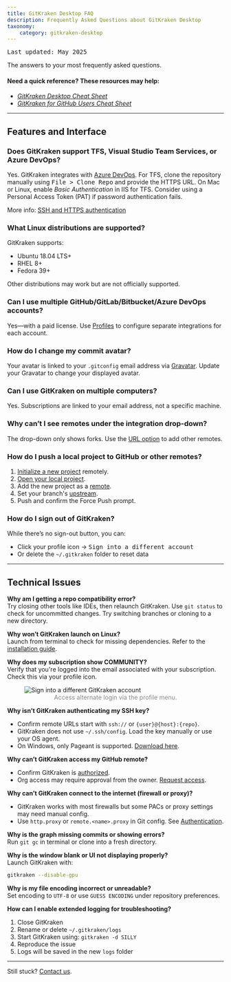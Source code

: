 ```yaml
---
title: GitKraken Desktop FAQ
description: Frequently Asked Questions about GitKraken Desktop
taxonomy:
    category: gitkraken-desktop
---
```

<kbd>Last updated: May 2025</kbd>

The answers to your most frequently asked questions.

<div class='faq container'>
  <section class='pts pbm'>
    <div class='callout'>
      <h4>Need a quick reference? These resources may help:</h4>
      <ul class='dl-list plm prm'>
        <li><a href='https://www.gitkraken.com/resources/gitkraken-cheat-sheet?product=gitkraken&source=help_center' target='_blank'><em>GitKraken Desktop Cheat Sheet</em></a></li>
        <li><a href='https://www.gitkraken.com/resources/gitkraken-github-cheat-sheet?product=gitkraken&source=help_center' target='_blank'><em>GitKraken for GitHub Users Cheat Sheet</em></a></li>
      </ul>
    </div>
  </section>
</div>

---

## Features and Interface

### Does GitKraken support TFS, Visual Studio Team Services, or Azure DevOps?
Yes. GitKraken integrates with [Azure DevOps](/integrations/azure-devops/). For TFS, clone the repository manually using <kbd>File > Clone Repo</kbd> and provide the HTTPS URL. On Mac or Linux, enable _Basic Authentication_ in IIS for TFS. Consider using a Personal Access Token (PAT) if password authentication fails.

More info: [SSH and HTTPS authentication](/integrations/authentication)

### What Linux distributions are supported?
GitKraken supports:
- Ubuntu 18.04 LTS+
- RHEL 8+
- Fedora 39+

Other distributions may work but are not officially supported.

### Can I use multiple GitHub/GitLab/Bitbucket/Azure DevOps accounts?
Yes—with a paid license. Use [Profiles](/start-here/profiles) to configure separate integrations for each account.

### How do I change my commit avatar?
Your avatar is linked to your `.gitconfig` email address via [Gravatar](https://gravatar.com/). Update your Gravatar to change your displayed avatar.

### Can I use GitKraken on multiple computers?
Yes. Subscriptions are linked to your email address, not a specific machine.

### Why can’t I see remotes under the integration drop-down?
The drop-down only shows forks. Use the [URL option](/gitkraken-desktop/pushing-and-pulling/#adding-remotes) to add other remotes.

### How do I push a local project to GitHub or other remotes?
1. [Initialize a new project](/working-with-repositories/open-clone-init/#initialize-a-new-project) remotely.
2. [Open your local project](/working-with-repositories/open-clone-init/#opening-an-existing-project).
3. Add the new project as a [remote](/working-with-repositories/pushing-and-pulling/).
4. Set your branch's [upstream](/working-with-repositories/pushing-and-pulling/#setting-the-upstream-branch).
5. Push and confirm the Force Push prompt.

### How do I sign out of GitKraken?
While there’s no sign-out button, you can:
- Click your profile icon → <kbd>Sign into a different account</kbd>
- Or delete the `~/.gitkraken` folder to reset data

---

## Technical Issues

**Why am I getting a repo compatibility error?**  
Try closing other tools like IDEs, then relaunch GitKraken. Use `git status` to check for uncommitted changes. Try switching branches or cloning to a new directory.

**Why won’t GitKraken launch on Linux?**  
Launch from terminal to check for missing dependencies. Refer to the [installation guide](/gitkraken-desktop/how-to-install/).

**Why does my subscription show COMMUNITY?**  
Verify that you're logged into the email associated with your subscription. Check this via your profile icon.

<figure class='figure center'>
  <img src="/wp-content/uploads/sign-into-a-different-account.png" class="help-center-img img-bordered" alt="Sign into a different GitKraken account">
  <figcaption style="text-align: center; color: #888;">Access alternate login via the profile menu.</figcaption>
</figure>

**Why isn’t GitKraken authenticating my SSH key?**  
- Confirm remote URLs start with `ssh://` or `{user}@{host}:{repo}`.
- GitKraken does not use `~/.ssh/config`. Load the key manually or use your OS agent.
- On Windows, only Pageant is supported. [Download here](http://www.chiark.greenend.org.uk/~sgtatham/putty/download.html).

**Why can’t GitKraken access my GitHub remote?**  
- Confirm GitKraken is [authorized](https://github.com/settings/applications).
- Org access may require approval from the owner. [Request access](https://github.com/settings/connections/applications/a7557949433b7d282a76).

**Why can’t GitKraken connect to the internet (firewall or proxy)?**  
- GitKraken works with most firewalls but some PACs or proxy settings may need manual config.
- Use `http.proxy` or `remote.<name>.proxy` in Git config. See [Authentication](/integrations/authentication).

**Why is the graph missing commits or showing errors?**  
Run `git gc` in terminal or clone into a fresh directory.

**Why is the window blank or UI not displaying properly?**  
Launch GitKraken with:
```bash
gitkraken --disable-gpu
```

**Why is my file encoding incorrect or unreadable?**  
Set encoding to `UTF-8` or use `GUESS ENCODING` under repository preferences.

**How can I enable extended logging for troubleshooting?**  
1. Close GitKraken  
2. Rename or delete `~/.gitkraken/logs`  
3. Start GitKraken using: `gitkraken -d SILLY`  
4. Reproduce the issue  
5. Logs will be saved in the new `logs` folder

---

Still stuck? <a href='https://help.gitkraken.com/gitkraken-desktop/contact-support/'>Contact us</a>.
